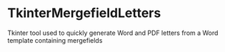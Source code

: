 # TkinterMergefieldLetters
Tkinter tool used to quickly generate Word and PDF letters from a Word template containing mergefields
